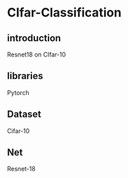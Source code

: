 # CIfar-Classification
## introduction
Resnet18 on CIfar-10
## libraries
Pytorch
## Dataset
Cifar-10
## Net
Resnet-18
